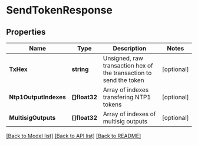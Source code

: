 # SendTokenResponse

## Properties
Name | Type | Description | Notes
------------ | ------------- | ------------- | -------------
**TxHex** | **string** | Unsigned, raw transaction hex of the transaction to send the token | [optional] 
**Ntp1OutputIndexes** | **[]float32** | Array of indexes transfering NTP1 tokens | [optional] 
**MultisigOutputs** | **[]float32** | Array of indexes of multisig outputs | [optional] 

[[Back to Model list]](../README.md#documentation-for-models) [[Back to API list]](../README.md#documentation-for-api-endpoints) [[Back to README]](../README.md)


